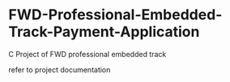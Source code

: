 # FWD-Professional-Embedded-Track-Payment-Application
C Project of FWD professional embedded track



refer to project documentation 


